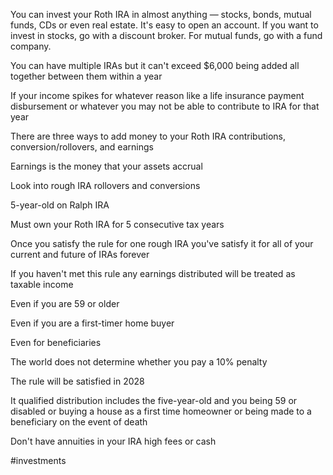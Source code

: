 You can invest your Roth IRA in almost anything — stocks, bonds, mutual funds, CDs or even real estate. It's easy to open an account. If you want to invest in stocks, go with a discount broker. For mutual funds, go with a fund company.  
  
You can have multiple IRAs but it can't exceed $6,000 being added all together between them within a year


If your income spikes for whatever reason like a life insurance payment disbursement or whatever you may not be able to contribute to IRA for that year


There are three ways to add money to your Roth IRA contributions, conversion/rollovers, and earnings  
  
Earnings is the money that your assets accrual  
  
  
Look into rough IRA rollovers and conversions  
  
5-year-old on Ralph IRA  
  
Must own your Roth IRA for 5 consecutive tax years  
  
Once you satisfy the rule for one rough IRA you've satisfy it for all of your current and future of IRAs forever  
  
  
If you haven't met this rule any earnings distributed will be treated as taxable income  
  
Even if you are 59 or older  
  
Even if you are a first-timer home buyer  
  
Even for beneficiaries  
  
  
The world does not determine whether you pay a 10% penalty  
  
The rule will be satisfied in 2028  
  
  
It qualified distribution includes the five-year-old and you being 59 or disabled or buying a house as a first time homeowner or being made to a beneficiary on the event of death



Don't have annuities in your IRA high fees or cash






#investments